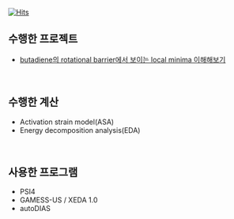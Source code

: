 [![Hits](https://hits.seeyoufarm.com/api/count/incr/badge.svg?url=https%3A%2F%2Fgithub.com%2Fkangmg%2Fcompchem_archive&count_bg=%2379C83D&title_bg=%23555555&icon=&icon_color=%23E7E7E7&title=hits&edge_flat=false)](https://hits.seeyoufarm.com)

## 수행한 프로젝트 
* <a href='https://github.com/kangmg/compchem_archive/blob/main/butadiene%20rotational%20barrier/SUMMARY.md'>butadiene의 rotational barrier에서 보이는 local minima 이해해보기 <a/>

<br/>

## 수행한 계산
* Activation strain model(ASA)
* Energy decomposition analysis(EDA)

<br/>

## 사용한 프로그램
* PSI4
* GAMESS-US / XEDA 1.0
* autoDIAS
